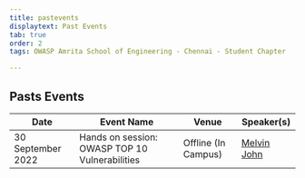 ```yaml
---
title: pastevents
displaytext: Past Events
tab: true
order: 2
tags: OWASP Amrita School of Engineering - Chennai - Student Chapter

---
```


## Pasts Events

| Date        | Event Name |   Venue    | Speaker(s)  | 
| ----------- | -----------| -----------| ----------- | 
| 30 September 2022 | Hands on session: OWASP TOP 10 Vulnerabilities | Offline (In Campus) | [Melvin John](https://www.linkedin.com/in/melvinjohnl/) |